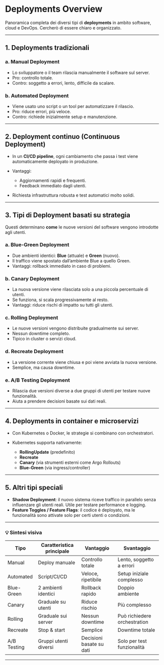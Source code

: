 # Deployments Overview

Panoramica completa dei diversi tipi di **deployments** in ambito software, cloud e DevOps. Cercherò di essere chiaro e organizzato.

---

## 1. **Deployments tradizionali**

### a. **Manual Deployment**

* Lo sviluppatore o il team rilascia manualmente il software sul server.
* Pro: controllo totale.
* Contro: soggetto a errori, lento, difficile da scalare.

### b. **Automated Deployment**

* Viene usato uno script o un tool per automatizzare il rilascio.
* Pro: riduce errori, più veloce.
* Contro: richiede inizialmente setup e manutenzione.

---

## 2. **Deployment continuo (Continuous Deployment)**

* In un **CI/CD pipeline**, ogni cambiamento che passa i test viene automaticamente deployato in produzione.
* Vantaggi:

  * Aggiornamenti rapidi e frequenti.
  * Feedback immediato dagli utenti.
* Richiesta infrastruttura robusta e test automatici molto solidi.

---

## 3. **Tipi di Deployment basati su strategia**

Questi determinano **come** le nuove versioni del software vengono introdotte agli utenti.

### a. **Blue-Green Deployment**

* Due ambienti identici: **Blue** (attuale) e **Green** (nuovo).
* Il traffico viene spostato dall’ambiente Blue a quello Green.
* Vantaggi: rollback immediato in caso di problemi.

### b. **Canary Deployment**

* La nuova versione viene rilasciata solo a una piccola percentuale di utenti.
* Se funziona, si scala progressivamente al resto.
* Vantaggi: riduce rischi di impatto su tutti gli utenti.

### c. **Rolling Deployment**

* Le nuove versioni vengono distribuite gradualmente sui server.
* Nessun downtime completo.
* Tipico in cluster o servizi cloud.

### d. **Recreate Deployment**

* La versione corrente viene chiusa e poi viene avviata la nuova versione.
* Semplice, ma causa downtime.

### e. **A/B Testing Deployment**

* Rilascia due versioni diverse a due gruppi di utenti per testare nuove funzionalità.
* Aiuta a prendere decisioni basate sui dati reali.

---

## 4. **Deployments in container e microservizi**

* Con Kubernetes o Docker, le strategie si combinano con orchestratori.
* Kubernetes supporta nativamente:

  * **RollingUpdate** (predefinito)
  * **Recreate**
  * **Canary** (via strumenti esterni come Argo Rollouts)
  * **Blue-Green** (via ingress/controller)

---

## 5. **Altri tipi speciali**

* **Shadow Deployment**: il nuovo sistema riceve traffico in parallelo senza influenzare gli utenti reali. Utile per testare performance e logging.
* **Feature Toggles / Feature Flags**: il codice è deployato, ma le funzionalità sono attivate solo per certi utenti o condizioni.

---

### 💡 Sintesi visiva

| Tipo        | Caratteristica principale | Vantaggio                | Svantaggio                   |
| ----------- | ------------------------- | ------------------------ | ---------------------------- |
| Manual      | Deploy manuale            | Controllo totale         | Lento, soggetto a errori     |
| Automated   | Script/CI/CD              | Veloce, ripetibile       | Setup iniziale complesso     |
| Blue-Green  | 2 ambienti identici       | Rollback rapido          | Doppio ambiente              |
| Canary      | Graduale su utenti        | Riduce rischio           | Più complesso                |
| Rolling     | Graduale sui server       | Nessun downtime          | Può richiedere orchestration |
| Recreate    | Stop & start              | Semplice                 | Downtime totale              |
| A/B Testing | Gruppi utenti diversi     | Decisioni basate su dati | Solo per test funzionalità   |

---
